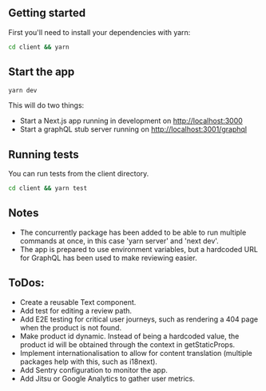 ## Getting started

First you'll need to install your dependencies with yarn:

```sh
cd client && yarn
```

## Start the app

```sh
yarn dev
```

This will do two things:

- Start a Next.js app running in development on <http://localhost:3000>
- Start a graphQL stub server running on <http://localhost:3001/graphql>

## Running tests

You can run tests from the client directory.

```sh
cd client && yarn test
```

## Notes

- The concurrently package has been added to be able to run multiple commands at once, in this case 'yarn server' and 'next dev'.
- The app is prepared to use environment variables, but a hardcoded URL for GraphQL has been used to make reviewing easier.

## ToDos:

- Create a reusable Text component.
- Add test for editing a review path.
- Add E2E testing for critical user journeys, such as rendering a 404 page when the product is not found.
- Make product id dynamic. Instead of being a hardcoded value, the product id will be obtained through the context in getStaticProps.
- Implement internationalisation to allow for content translation (multiple packages help with this, such as i18next).
- Add Sentry configuration to monitor the app.
- Add Jitsu or Google Analytics to gather user metrics.
